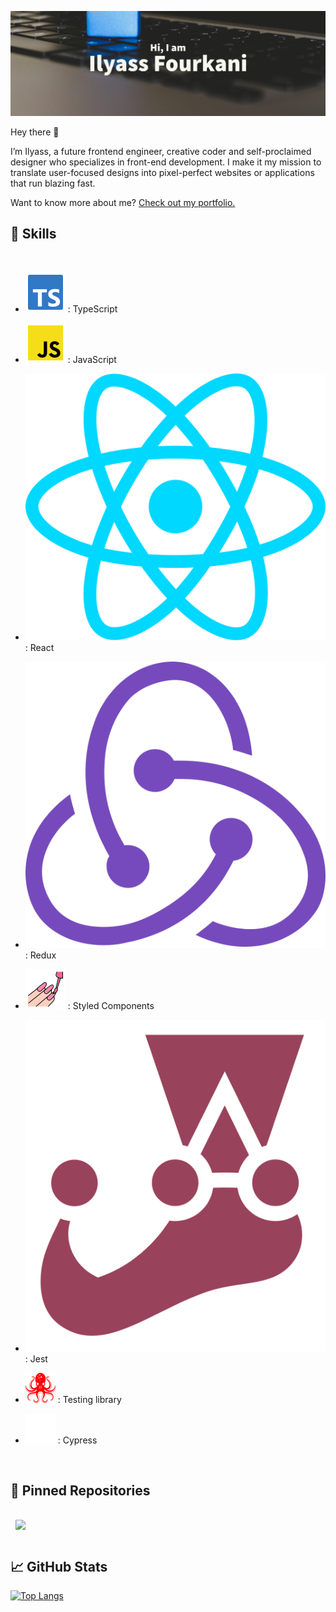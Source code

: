 [![Ilyass's GitHub Banner](./imgsAndSvgs/Ilyass.png)](https://github.com/Ilyass-shw)

Hey there 👋

I’m Ilyass, a future frontend engineer, creative coder and self-proclaimed designer who specializes in front-end development. I make it my mission to translate user-focused designs into pixel-perfect websites or applications that run blazing fast.

Want to know more about me? [Check out my portfolio.](https://braydoncoyer.dev/)
<br>

## 💼 Skills
<br>

- <img src="./imgsAndSvgs/file-type-typescript-official.svg"/>      :  TypeScript

- <img src="./imgsAndSvgs/file-type-js-official.svg"/> : JavaScript

- <img src="./imgsAndSvgs/react.svg"/> : React
- <img src="./imgsAndSvgs/redux.svg"/> :  Redux
- <img src="./imgsAndSvgs/file-type-styled.svg"/> :  Styled Components
- <img src="./imgsAndSvgs/jest.svg"/> : Jest
- <img src="./imgsAndSvgs/testinglibrary.svg"/> : Testing library
- <img src="./imgsAndSvgs/cypress.svg"/> : Cypress
<br>

## 📌 Pinned Repositories

<a href="https://github.com/Ilyass-shw/Shw-shop">
  <img align="center" style="margin:1rem 0.5rem" src="https://github-readme-stats.vercel.app/api/pin/?username=Ilyass-shw&repo=Shw-shop&theme=midnight-purple&show_icons=true" />
</a>
<br>

## 📈 GitHub Stats

[![Top Langs](https://github-readme-stats.vercel.app/api/top-langs/?username=Ilyass-shw&theme=midnight-purple)](https://github.com/Ilyass-shw/Ilyass-shw)
